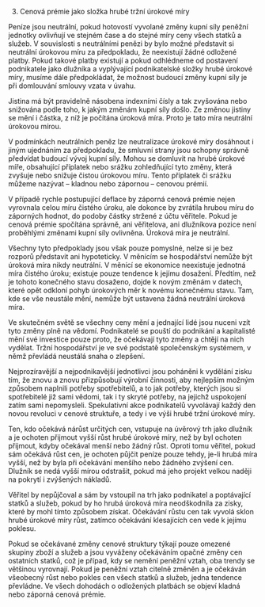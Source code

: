 3. Cenová prémie jako složka hrubé tržní úrokové míry

Peníze jsou neutrální, pokud hotovostí vyvolané změny kupní síly peněžní jednotky ovlivňují ve stejném čase a do stejné míry ceny všech statků a služeb. V souvislosti s neutrálními penězi by bylo možné představit si neutrální úrokovou míru za předpokladu, že neexistují žádné odložené platby. Pokud takové platby existují a pokud odhlédneme od postavení podnikatele jako dlužníka a vyplývající podnikatelské složky hrubé úrokové míry, musíme dále předpokládat, že možnost budoucí změny kupní síly je při domlouvání smlouvy vzata v úvahu.

Jistina má být pravidelně násobena indexními čísly a tak zvyšována nebo snižována podle toho, k jakým změnám kupní síly došlo. Ze změnou jistiny se mění i částka, z níž je počítána úroková míra. Proto je tato míra neutrální úrokovou mírou.

V podmínkách neutrálních peněz lze neutralizace úrokové míry dosáhnout i jiným ujednáním za předpokladu, že smluvní strany jsou schopny správně předvídat budoucí vývoj kupní síly. Mohou se domluvit na hrubé úrokové míře, obsahující příplatek nebo srážku zohledňující tyto změny, která zvyšuje nebo snižuje čistou úrokovou míru. Tento příplatek či srážku můžeme nazývat – kladnou nebo zápornou – cenovou prémií.

V případě rychle postupující deflace by záporná cenová prémie nejen vyrovnala celou míru čistého úroku, ale dokonce by zvrátila hrubou míru do záporných hodnot, do podoby částky stržené z účtu věřitele. Pokud je cenová prémie spočítána správně, ani věřitelova, ani dlužníkova pozice není proběhlými změnami kupní síly ovlivněna. Úroková míra je neutrální.

Všechny tyto předpoklady jsou však pouze pomyslné, nelze si je bez rozporů představit ani hypoteticky. V měnícím se hospodářství nemůže být úroková míra nikdy neutrální. V měnící se ekonomice neexistuje jednotná míra čistého úroku; existuje pouze tendence k jejímu dosažení. Předtím, než je tohoto konečného stavu dosaženo, dojde k novým změnám v datech, které opět odkloní pohyb úrokových měr k novému konečnému stavu. Tam, kde se vše neustále mění, nemůže být ustavena žádná neutrální úroková míra.

Ve skutečném světě se všechny ceny mění a jednající lidé jsou nuceni vzít tyto změny plně na vědomí. Podnikatelé se pouští do podnikání a kapitalisté mění své investice pouze proto, že očekávají tyto změny a chtějí na nich vydělat. Tržní hospodářství je ve své podstatě společenským systémem, v němž převládá neustálá snaha o zlepšení.

Nejprozíravější a nejpodnikavější jednotlivci jsou poháněni k vydělání zisku tím, že znovu a znovu přizpůsobují výrobní činnosti, aby nejlepším možným způsobem naplnili potřeby spotřebitelů, a to jak potřeby, kterých jsou si spotřebitelé již sami vědomi, tak i ty skryté potřeby, na jejichž uspokojení zatím sami nepomysleli. Spekulativní akce podnikatelů vyvolávají každý den novou revoluci v cenové struktuře, a tedy i ve výši hrubé tržní úrokové míry.

Ten, kdo očekává nárůst určitých cen, vstupuje na úvěrový trh jako dlužník a je ochoten přijmout vyšší růst hrubé úrokové míry, než by byl ochoten přijmout, kdyby očekával menší nebo žádný růst. Oproti tomu věřitel, pokud sám očekává růst cen, je ochoten půjčit peníze pouze tehdy, je-li hrubá míra vyšší, než by byla při očekávání menšího nebo žádného zvýšení cen. Dlužník se nedá vyšší mírou odstrašit, pokud má jeho projekt velkou naději na pokrytí i zvýšených nákladů.

Věřitel by nepůjčoval a sám by vstoupil na trh jako podnikatel a poptávající statků a služeb, pokud by ho hrubá úroková míra neodškodnila za zisky, které by mohl tímto způsobem získat. Očekávání růstu cen tak vyvolá sklon hrubé úrokové míry růst, zatímco očekávání klesajících cen vede k jejímu poklesu.

Pokud se očekávané změny cenové struktury týkají pouze omezené skupiny zboží a služeb a jsou vyváženy očekáváním opačné změny cen ostatních statků, což je případ, kdy se nemění peněžní vztah, oba trendy se většinou vyrovnají. Pokud je peněžní vztah citelně změněn a je očekáván všeobecný růst nebo pokles cen všech statků a služeb, jedna tendence převládne. Ve všech dohodách o odložených platbách se objeví kladná nebo záporná cenová prémie.